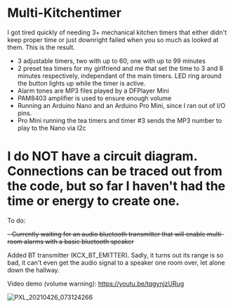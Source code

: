 # Multi-Kitchentimer

I got tired quickly of needing 3+ mechanical kitchen timers that either didn't keep proper time or just downright failed when you so much as looked at them.
This is the result.

- 3 adjustable timers, two with up to 60, one with up to 99 minutes
- 2 preset tea timers for my girlfriend and me that set the time to 3 and 8 minutes respectively, independant of the main timers. LED ring around the button lights up   while the timer is active.
- Alarm tones are MP3 files played by a DFPlayer Mini
- PAM8403 amplifier is used to ensure enough volume
- Running an Arduino Nano and an Arduino Pro Mini, since I ran out of I/O pins.
- Pro Mini running the tea timers and timer #3 sends the MP3 number to play to the Nano via I2c

# I do NOT have a circuit diagram. Connections can be traced out from the code, but so far I haven't had the time or energy to create one.

To do:

~~- Currently waiting for an audio bluetooth transmitter that will enable multi-room alarms with a basic bluetooth speaker~~

Added BT transmitter (KCX_BT_EMITTER). Sadly, it turns out its range is so bad, it can't even get the audio signal to a speaker one room over, let alone down the hallway.

Video demo (volume warning):
https://youtu.be/tqgynjzURug

![PXL_20210426_073124266](https://user-images.githubusercontent.com/12016360/116048688-b69c1980-a675-11eb-9a17-f1ec69afe43d.jpg)
